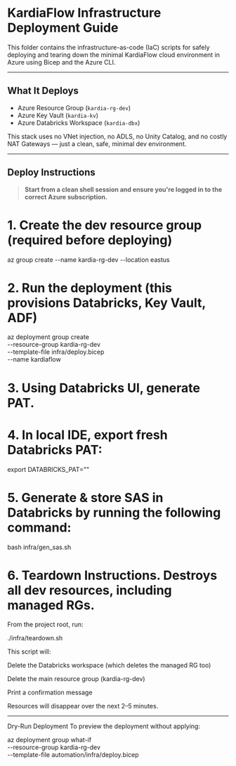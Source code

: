 # KardiaFlow Infrastructure Deployment Guide

This folder contains the infrastructure-as-code (IaC) scripts for safely deploying and tearing down the minimal KardiaFlow cloud environment in Azure using Bicep and the Azure CLI.

---

## What It Deploys

- Azure Resource Group (`kardia-rg-dev`)
- Azure Key Vault (`kardia-kv`)
- Azure Databricks Workspace (`kardia-dbx`)

This stack uses no VNet injection, no ADLS, no Unity Catalog, and no costly NAT Gateways — just a clean, safe, minimal dev environment.

---

## Deploy Instructions

> **Start from a clean shell session and ensure you're logged in to the correct Azure subscription.**

# 1. Create the dev resource group (required before deploying)
az group create --name kardia-rg-dev --location eastus

# 2. Run the deployment (this provisions Databricks, Key Vault, ADF)
az deployment group create \
  --resource-group kardia-rg-dev \
  --template-file infra/deploy.bicep \
  --name kardiaflow

# 3. Using Databricks UI, generate PAT.

# 4. In local IDE, export fresh Databricks PAT:
export DATABRICKS_PAT=""

# 5. Generate & store SAS in Databricks by running the following command:
bash infra/gen_sas.sh

# 6. Teardown Instructions. Destroys all dev resources, including managed RGs.

From the project root, run:

./infra/teardown.sh

This script will:

Delete the Databricks workspace (which deletes the managed RG too)

Delete the main resource group (kardia-rg-dev)

Print a confirmation message

Resources will disappear over the next 2–5 minutes.

---

Dry-Run Deployment
To preview the deployment without applying:

az deployment group what-if \
  --resource-group kardia-rg-dev \
  --template-file automation/infra/deploy.bicep
